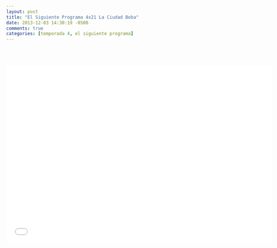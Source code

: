 ```yaml
---
layout: post
title: "El Siguiente Programa 4x21 La Ciudad Boba"
date: 2013-12-03 14:30:19 -0500
comments: true
categories: [temporada 4, el siguiente programa]
---
```

<div align="center">

<br></br>
<iframe width="720" height="480" src="//www.youtube.com/embed/_RKJYnJMJMs" frameborder="0" allowfullscreen></iframe>
</div>
